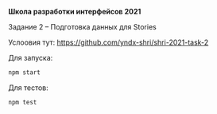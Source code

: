 **Школа разработки интерфейсов 2021**

Задание 2 – Подготовка данных для Stories

Услоовия тут: https://github.com/yndx-shri/shri-2021-task-2

Для запуска: 
```sh
npm start
```
Для тестов:
```sh
npm test
```
